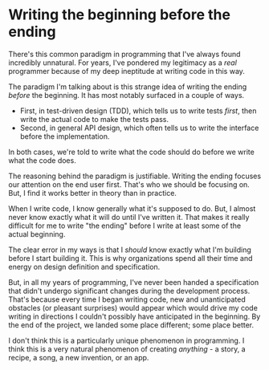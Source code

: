 # Writing the beginning before the ending

There's this common paradigm in programming that I've always found incredibly unnatural. For years, I've pondered my legitimacy as a _real_ programmer because of my deep ineptitude at writing code in this way.

The paradigm I'm talking about is this strange idea of writing the ending _before_ the beginning. It has most notably surfaced in a couple of ways.

* First, in test-driven design (TDD), which tells us to write tests _first_, then write the actual code to make the tests pass.
* Second, in general API design, which often tells us to write the interface before the implementation.

In both cases, we're told to write what the code should do before we write what the code does.

The reasoning behind the paradigm is justifiable. Writing the ending focuses our attention on the end user first. That's who we should be focusing on. But, I find it works better in theory than in practice.

When I write code, I know generally what it's supposed to do. But, I almost never know exactly what it will do until I've written it. That makes it really difficult for me to write "the ending" before I write at least some of the actual beginning.

The clear error in my ways is that I _should_ know exactly what I'm building before I start building it. This is why organizations spend all their time and energy on design definition and specification. 

But, in all my years of programming, I've never been handed a specification that didn't undergo significant changes during the development process. That's because every time I began writing code, new and unanticipated obstacles (or pleasant surprises) would appear which would drive my code writing in directions I couldn't possibly have anticipated in the beginning. By the end of the project, we landed some place different; some place better.

I don't think this is a particularly unique phenomenon in programming. I think this is a very natural phenomenon of creating _anything_ - a story, a recipe, a song, a new invention, or an app.





